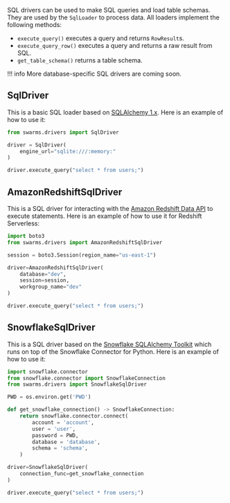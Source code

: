 SQL drivers can be used to make SQL queries and load table schemas. They are used by the `SqlLoader` to process data. All loaders implement the following methods:

* `execute_query()` executes a query and returns `RowResult`s.
* `execute_query_row()` executes a query and returns a raw result from SQL.
* `get_table_schema()` returns a table schema.

!!! info
    More database-specific SQL drivers are coming soon.

## SqlDriver

This is a basic SQL loader based on [SQLAlchemy 1.x](https://docs.sqlalchemy.org/en/14/). Here is an example of how to use it:

```python
from swarms.drivers import SqlDriver

driver = SqlDriver(
    engine_url="sqlite:///:memory:"
)

driver.execute_query("select * from users;")
```

## AmazonRedshiftSqlDriver

This is a SQL driver for interacting with the [Amazon Redshift Data API](https://docs.aws.amazon.com/redshift-data/latest/APIReference/Welcome.html) 
to execute statements. Here is an example of how to use it for Redshift Serverless:

```python
import boto3
from swarms.drivers import AmazonRedshiftSqlDriver

session = boto3.Session(region_name="us-east-1")

driver=AmazonRedshiftSqlDriver(
    database="dev",
    session=session,
    workgroup_name="dev"
)

driver.execute_query("select * from users;")
```

## SnowflakeSqlDriver

This is a SQL driver based on the [Snowflake SQLAlchemy Toolkit](https://docs.snowflake.com/en/developer-guide/python-connector/sqlalchemy) which runs on top of the Snowflake Connector for Python. Here is an example of how to use it:

```python
import snowflake.connector
from snowflake.connector import SnowflakeConnection
from swarms.drivers import SnowflakeSqlDriver

PWD = os.environ.get('PWD')

def get_snowflake_connection() -> SnowflakeConnection:
    return snowflake.connector.connect(
        account = 'account',
        user = 'user',
        password = PWD,
        database = 'database',
        schema = 'schema',
    )

driver=SnowflakeSqlDriver(
    connection_func=get_snowflake_connection
)

driver.execute_query("select * from users;")
```